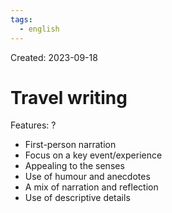 ```yaml
---
tags:
  - english
---
```

Created: 2023-09-18

# Travel writing
Features:
?
- First-person narration
- Focus on a key event/experience
- Appealing to the senses
- Use of humour and anecdotes
- A mix of narration and reflection
- Use of descriptive details
<!--SR:!2023-09-26,4,210-->